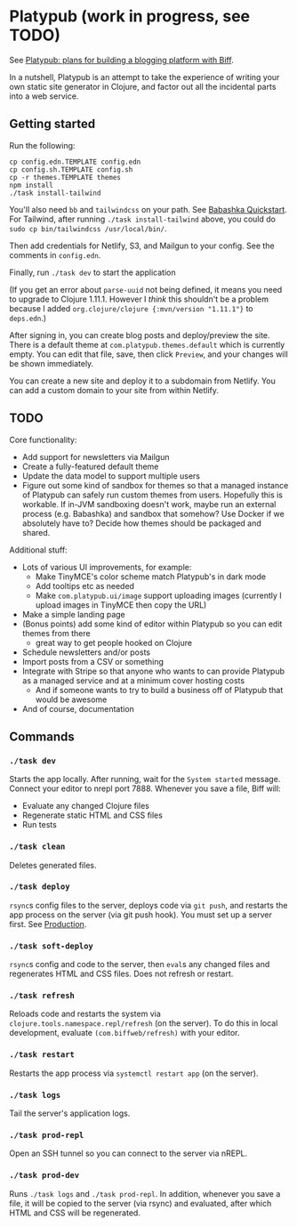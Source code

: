 # Platypub (work in progress, see TODO)

See [Platypub: plans for building a blogging platform with Biff](https://biffweb.com/p/platypub-plans/).

In a nutshell, Platypub is an attempt to take the experience of writing your
own static site generator in Clojure, and factor out all the incidental parts
into a web service.

## Getting started

Run the following:

```
cp config.edn.TEMPLATE config.edn
cp config.sh.TEMPLATE config.sh
cp -r themes.TEMPLATE themes
npm install
./task install-tailwind
```

You'll also need `bb` and `tailwindcss` on your path. See [Babashka
Quickstart](https://github.com/babashka/babashka#quickstart). For Tailwind,
after running `./task install-tailwind` above, you could do `sudo cp
bin/tailwindcss /usr/local/bin/`.


Then add credentials for Netlify, S3, and Mailgun to your config. See the
comments in `config.edn`.

Finally, run `./task dev` to start the application

(If you get an error about `parse-uuid` not being defined, it means you need to
upgrade to Clojure 1.11.1. However I _think_ this shouldn't be a problem
because I added `org.clojure/clojure {:mvn/version "1.11.1"}` to `deps.edn`.)

After signing in, you can create blog posts and deploy/preview the site. There is a
default theme at `com.platypub.themes.default` which is currently empty. You can edit that
file, save, then click `Preview`, and your changes will be shown immediately.

You can create a new site and deploy it to a subdomain from Netlify. You can
add a custom domain to your site from within Netlify.

## TODO

Core functionality:

 - Add support for newsletters via Mailgun
 - Create a fully-featured default theme
 - Update the data model to support multiple users
 - Figure out some kind of sandbox for themes so that a managed instance of
   Platypub can safely run custom themes from users. Hopefully this is
   workable. If in-JVM sandboxing doesn't work, maybe run an external process
   (e.g. Babashka) and sandbox that somehow? Use Docker if we absolutely have
   to? Decide how themes should be packaged and shared.

Additional stuff:

 - Lots of various UI improvements, for example:
   - Make TinyMCE's color scheme match Platypub's in dark mode
   - Add tooltips etc as needed
   - Make `com.platypub.ui/image` support uploading images (currently I upload
     images in TinyMCE then copy the URL)
 - Make a simple landing page
 - (Bonus points) add some kind of editor within Platypub so you can edit
   themes from there
    - great way to get people hooked on Clojure
 - Schedule newsletters and/or posts
 - Import posts from a CSV or something
 - Integrate with Stripe so that anyone who wants to can provide Platypub as a
   managed service and at a minimum cover hosting costs
    - And if someone wants to try to build a business off of Platypub that
      would be awesome
 - And of course, documentation

## Commands

### `./task dev`

Starts the app locally. After running, wait for the `System started` message.
Connect your editor to nrepl port 7888. Whenever you save a file, Biff will:

 - Evaluate any changed Clojure files
 - Regenerate static HTML and CSS files
 - Run tests

### `./task clean`

Deletes generated files.

### `./task deploy`

`rsync`s config files to the server, deploys code via `git push`, and restarts
the app process on the server (via git push hook). You must set up a server
first. See [Production](https://biffweb.com/docs/#production).

### `./task soft-deploy`

`rsync`s config and code to the server, then `eval`s any changed files and
regenerates HTML and CSS files. Does not refresh or restart.

### `./task refresh`

Reloads code and restarts the system via `clojure.tools.namespace.repl/refresh`
(on the server). To do this in local development, evaluate
`(com.biffweb/refresh)` with your editor.

### `./task restart`

Restarts the app process via `systemctl restart app` (on the server).

### `./task logs`

Tail the server's application logs.

### `./task prod-repl`

Open an SSH tunnel so you can connect to the server via nREPL.

### `./task prod-dev`

Runs `./task logs` and `./task prod-repl`. In addition, whenever you save a
file, it will be copied to the server (via rsync) and evaluated, after which
HTML and CSS will be regenerated.
